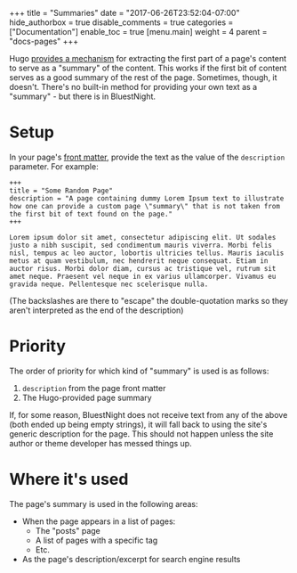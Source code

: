 +++
title = "Summaries"
date = "2017-06-26T23:52:04-07:00"
hide_authorbox = true
disable_comments = true
categories = ["Documentation"]
enable_toc = true
[menu.main]
  weight = 4
  parent = "docs-pages"
+++

Hugo [provides a mechanism](https://gohugo.io/content/summaries/) for extracting the first part of a page's content to serve as a "summary" of the content. This works if the first bit of content serves as a good summary of the rest of the page. Sometimes, though, it doesn't. There's no built-in method for providing your own text as a "summary" - but there is in BluestNight.

<!--more-->

# Setup

In your page's [front matter](https://gohugo.io/content/front-matter/), provide the text as the value of the `description` parameter. For example:

```
+++
title = "Some Random Page"
description = "A page containing dummy Lorem Ipsum text to illustrate how one can provide a custom page \"summary\" that is not taken from the first bit of text found on the page."
+++

Lorem ipsum dolor sit amet, consectetur adipiscing elit. Ut sodales justo a nibh suscipit, sed condimentum mauris viverra. Morbi felis nisl, tempus ac leo auctor, lobortis ultricies tellus. Mauris iaculis metus at quam vestibulum, nec hendrerit neque consequat. Etiam in auctor risus. Morbi dolor diam, cursus ac tristique vel, rutrum sit amet neque. Praesent vel neque in ex varius ullamcorper. Vivamus eu gravida neque. Pellentesque nec scelerisque nulla.
```

(The backslashes are there to "escape" the double-quotation marks so they aren't interpreted as the end of the description)

# Priority

The order of priority for which kind of "summary" is used is as follows:

1. `description` from the page front matter
1. The Hugo-provided page summary

If, for some reason, BluestNight does not receive text from any of the above (both ended up being empty strings), it will fall back to using the site's generic description for the page. This should not happen unless the site author or theme developer has messed things up.

# Where it's used

The page's summary is used in the following areas:

- When the page appears in a list of pages:
  - The "posts" page
  - A list of pages with a specific tag
  - Etc.
- As the page's description/excerpt for search engine results
